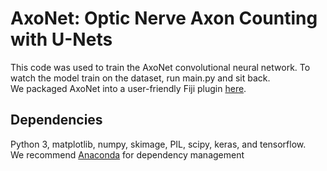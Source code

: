 # AxoNet: Optic Nerve Axon Counting with U-Nets  

This code was used to train the AxoNet convolutional neural network. To watch the model train on the dataset, run main.py and sit back.   
We packaged AxoNet into a user-friendly Fiji plugin [here](https://github.com/ethier-lab/AxoNet-fiji).  


## Dependencies
Python 3, matplotlib, numpy, skimage, PIL, scipy, keras, and tensorflow.  
We recommend [Anaconda](https://www.anaconda.com/distribution/) for dependency management
